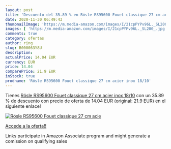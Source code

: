 ```yaml
---
layout: post
title: 'Descuento del 35.89 % en Rösle RS95600 Fouet classique 27 cm acie'
date: 2020-11-30 06:49:43
thumbnailImage: 'https://m.media-amazon.com/images/I/21cpPYPv96L._SL200_.jpg'
images: [ 'https://m.media-amazon.com/images/I/21cpPYPv96L._SL200_.jpg' ]
comments: true
category: ofertas
author: ring
slug: B000063Y8U
description:
actualPrice: 14.04 EUR
currency: EUR
price: 14.04
comparePrice: 21.9 EUR
inStock: true
prodname: 'Rösle RS95600 Fouet classique 27 cm acier inox 18/10'
---
```


Tienes [Rösle RS95600 Fouet classique 27 cm acier inox 18/10](https://www.amazon.fr/dp/B000063Y8U/?tag=tolees0d-21) con un 35.89 % de descuento con precio de oferta de 14.04 EUR (original: 21.9 EUR) en el siguiente enlace!

[![Rösle RS95600 Fouet classique 27 cm acie](https://m.media-amazon.com/images/I/21cpPYPv96L._SL200_.jpg)](https://www.amazon.fr/dp/B000063Y8U/?tag=tolees0d-21)

[Accede a la oferta!!](https://www.amazon.fr/dp/B000063Y8U/?tag=tolees0d-21)

Links participate in Amazon Associate program and might generate a comission on qualifying sales


